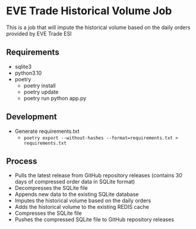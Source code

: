 # EVE Trade Historical Volume Job

This is a job that will impute the historical volume based on the daily orders provided by EVE Trade ESI

## Requirements

* sqlite3
* python3.10
* poetry
    * poetry install
    * poetry update
    * poetry run python app.py

## Development

* Generate requirements.txt
    * `poetry export --without-hashes --format=requirements.txt > requirements.txt`

## Process

* Pulls the latest release from GitHub repository releases (contains 30 days of compressed order data in SQLite format)
* Decompresses the SQLite file
* Appends new data to the existing SQLite database
* Imputes the historical volume based on the daily orders
* Adds the historical volume to the existing REDIS cache
* Compresses the SQLite file
* Pushes the compressed SQLite file to GitHub repository releases